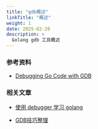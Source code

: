 ```yaml
---
title: "gdb概述"
linkTitle: "概述"
weight: 1
date: 2025-02-28
description: >
  Golang gdb 工具概述
---
```




### 参考资料

- [Debugging Go Code with GDB](https://golang.org/doc/gdb)



### 相关文章

- [使用 debugger 学习 golang](https://xargin.com/debugger/)

- [GDB技巧整理](https://www.cnblogs.com/zengkefu/p/5618041.html)





